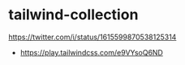 # tailwind-collection
https://twitter.com/i/status/1615599870538125314
- https://play.tailwindcss.com/e9VYsoQ6ND
